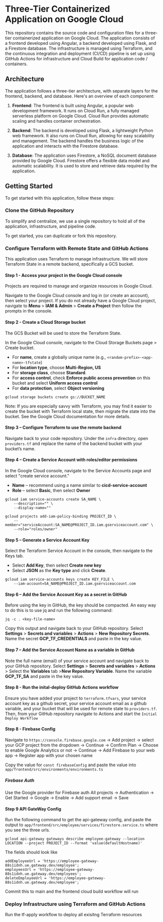 # Three-Tier Containerized Application on Google Cloud

This repository contains the source code and configuration files for a three-tier containerized application on Google Cloud. The application consists of a frontend developed using Angular, a backend developed using Flask, and a Firestore database. The infrastructure is managed using Terraform, and the continuous integration and deployment (CI/CD) pipeline is set up using GitHub Actions for infrastructure and Cloud Build for application code / containers.

## Architecture

The application follows a three-tier architecture, with separate layers for the frontend, backend, and database. Here's an overview of each component:

1. **Frontend**: The frontend is built using Angular, a popular web development framework. It runs on Cloud Run, a fully managed serverless platform on Google Cloud. Cloud Run provides automatic scaling and handles container orchestration.

2. **Backend**: The backend is developed using Flask, a lightweight Python web framework. It also runs on Cloud Run, allowing for easy scalability and management. The backend handles the business logic of the application and interacts with the Firestore database.

3. **Database**: The application uses Firestore, a NoSQL document database provided by Google Cloud. Firestore offers a flexible data model and automatic scalability. It is used to store and retrieve data required by the application.

## Getting Started

To get started with this application, follow these steps:

### Clone the GitHub Repository

To simplify and centralize, we use a single repository to hold all of the application, infrastructure, and pipeline code.

To get started, you can duplicate or fork this repository.

### Configure Terraform with Remote State and GitHub Actions

This application uses Terraform to manage infrastructure. We will store Terraform State in a remote backend, specifically a GCS bucket.

#### Step 1 - Access your project in the Google Cloud console

Projects are required to manage and organize resources in Google Cloud.

Navigate to the Google Cloud console and log in (or create an account), then select your project. If you do not already have a Google Cloud project, navigate to **Menu** > **IAM & Admin** > **Create a Project** then follow the prompts in the console.

#### Step 2 - Create a Cloud Storage bucket

The GCS Bucket will be used to store the Terraform State.

In the Google Cloud console, navigate to the Cloud Storage Buckets page > Create bucket.

- For **name**, create a globally unique name (e.g., `<random-prefix>-<app-name>-tfstate`)
- For **location type**, choose **Multi-Region, US**
- For **storage class**, choose **Standard**.
- For **access control**, check **Enforce public access prevention** on this bucket and select **Uniform access control**
- For **data protection**, select **Object versioning**

```
gcloud storage buckets create gs://BUCKET_NAME
```


Note: If you are especially savvy with Terraform, you may find it easier to create the bucket with Terraform local state, then migrate the state into the bucket. See the Google Cloud documentation for more details.

#### Step 3 – Configure Terraform to use the remote backend

Navigate back to your code repository. Under the `infra` directory, open `providers.tf` and replace the name of the backend bucket with your bucket’s name.

#### Step 4 – Create a Service Account with roles/editor permissions

In the Google Cloud console, navigate to the Service Accounts page and select "create service account."

- **Name** – recommend using a name similar to **cicd-service-account**
- **Role** – select **Basic**, then select **Owner**
```
gcloud iam service-accounts create SA_NAME \
    --description="" \
    --display-name=""
```
```
gcloud projects add-iam-policy-binding PROJECT_ID \
    --member="serviceAccount:SA_NAME@PROJECT_ID.iam.gserviceaccount.com" \
    --role="roles/owner"
```
#### Step 5 – Generate a Service Account Key

Select the Terraform Service Account in the console, then navigate to the Keys tab.

- Select **Add Key**, then select **Create new key**
- Select **JSON** as the **Key type** and click **Create**.

```
gcloud iam service-accounts keys create KEY_FILE \
    --iam-account=SA_NAME@PROJECT_ID.iam.gserviceaccount.com
```

#### Step 6 – Add the Service Account Key as a secret in GitHub

Before using the key in GitHub, the key should be compacted. An easy way to do this is to use jq and run the following command:

`jq -c . <key-file-name>`

Copy this output and navigate back to your GitHub repository. Select **Settings** > **Secrets and variables** > **Actions** > **New Repository Secrets**. Name the secret **GCP_TF_CREDENTIALS** and paste in the key value.

#### Step 7 – Add the Service Account Name as a variable in GitHub
Note the full name (email) of your service account and navigate back to your GitHub repository. Select **Settings** > **Secrets and variables** > **Actions** > Select the **Variables** tab >**New Repository Variable**. Name the variable **GCP_TF_SA** and paste in the key value.

#### Step 8 - Run the inital-deploy GitHub Actions workflow
Ensure you have added your project to `terraform.tfvars`, your service account key as a github secret, your service account email as a github variable, and your bucket that will be used for remote state to `providers.tf`.
Then, from your GitHub repository navigate to Actions and start the `Initial Deploy Workflow`

#### Step 8 - Firebase Config
Navigate to `https://console.firebase.google.com` -> Add project -> select your GCP project from the dropdown -> Continue -> Confirm Plan -> Choose to enable Google Analytics or not -> Continue -> Add Firebase to your web app -> Register app with your chosen name

Copy the value for `const firebaseConfig` and paste the value into `app/frontend/src/environments/environments.ts`

##### Firebase Auth
Use the Google provider for Firebase auth
All projects -> Authentication -> Get Started -> Google -> Enable -> Add support email -> Save

#### Step 9 API GateWay Config
Run the following command to get the api-gateway config, and paste the output to `app/frontend/src/employee/services/firestore.service.ts` where you see the three urls.
```
gcloud api-gateway gateways describe employee-gateway --location LOCATION --project PROJECT_ID --format 'value(defaultHostname)'
```
The fields should look like
```
addEmployeeUrl = 'https://employee-gateway-88s1idnh.ue.gateway.dev/employee';
employeesUrl = 'https://employee-gateway-88s1idnh.ue.gateway.dev/employees';
deleteEmployeeUrl = 'https://employee-gateway-88s1idnh.ue.gateway.dev/employee';
```
Commit this to main and the frontend cloud build workflow will run

### Deploy Infrastructure using Terraform and GitHub Actions
Run the tf-apply workflow to deploy all exisitng Terraform resources